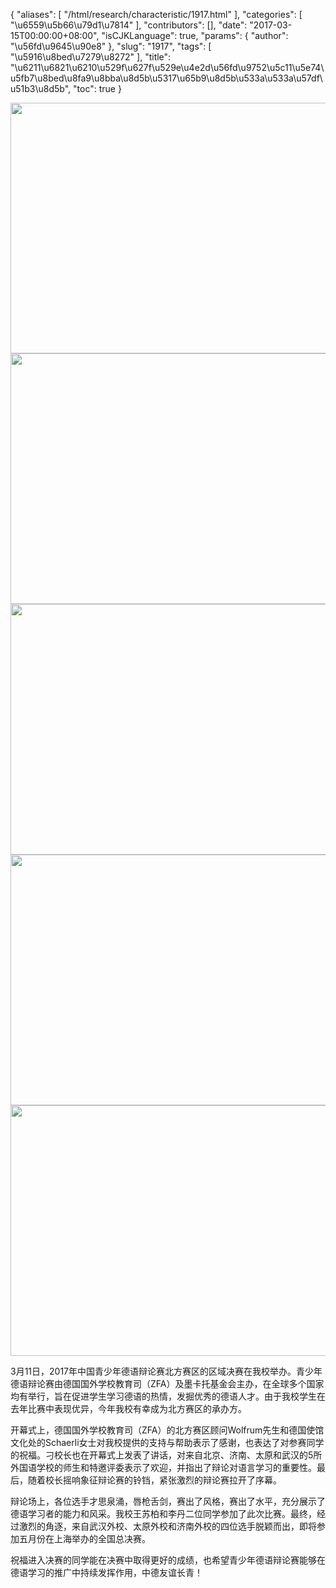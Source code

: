 {
    "aliases": [
        "/html/research/characteristic/1917.html"
    ],
    "categories": [
        "\u6559\u5b66\u79d1\u7814"
    ],
    "contributors": [],
    "date": "2017-03-15T00:00:00+08:00",
    "isCJKLanguage": true,
    "params": {
        "author": "\u56fd\u9645\u90e8"
    },
    "slug": "1917",
    "tags": [
        "\u5916\u8bed\u7279\u8272"
    ],
    "title": "\u6211\u6821\u6210\u529f\u627f\u529e\u4e2d\u56fd\u9752\u5c11\u5e74\u5fb7\u8bed\u8fa9\u8bba\u8d5b\u5317\u65b9\u8d5b\u533a\u533a\u57df\u51b3\u8d5b",
    "toc": true
}


<img
    src="https://cdn.tfls.online/mirror/full/d368c8377393fec6f2a96f1d1355fdd2e0613ef8.jpg"
    style="display:block;margin-left:auto;margin-right:auto;"
    decoding="async"
    fetchpriority="auto"
    loading="lazy"
    height="401"
    width="600"
/>
<img
    src="https://cdn.tfls.online/mirror/full/6089c7e2954ea885be970dcf51fa7ff8ab0507ae.jpg"
    style="display:block;margin-left:auto;margin-right:auto;"
    decoding="async"
    fetchpriority="auto"
    loading="lazy"
    height="401"
    width="600"
/>
<img
    src="https://cdn.tfls.online/mirror/full/28cb47744fdbd328999dafe0c410087e0fd8052a.jpg"
    style="display:block;margin-left:auto;margin-right:auto;"
    decoding="async"
    fetchpriority="auto"
    loading="lazy"
    height="401"
    width="600"
/>
<img
    src="https://cdn.tfls.online/mirror/full/d79e8a0078bee3715bd70bc95c8d713e3f3c8dd8.jpg"
    style="display:block;margin-left:auto;margin-right:auto;"
    decoding="async"
    fetchpriority="auto"
    loading="lazy"
    height="401"
    width="600"
/>
<img
    src="https://cdn.tfls.online/mirror/full/b343defc3f58d2efb490dfc606a1c826411d9ffd.jpg"
    style="display:block;margin-left:auto;margin-right:auto;"
    decoding="async"
    fetchpriority="auto"
    loading="lazy"
    height="401"
    width="600"
/>




3月11日，2017年中国青少年德语辩论赛北方赛区的区域决赛在我校举办。青少年德语辩论赛由德国国外学校教育司（ZFA）及墨卡托基金会主办，在全球多个国家均有举行，旨在促进学生学习德语的热情，发掘优秀的德语人才。由于我校学生在去年比赛中表现优异，今年我校有幸成为北方赛区的承办方。









开幕式上，德国国外学校教育司（ZFA）的北方赛区顾问Wolfrum先生和德国使馆文化处的Schaerli女士对我校提供的支持与帮助表示了感谢，也表达了对参赛同学的祝福。刁校长也在开幕式上发表了讲话，对来自北京、济南、太原和武汉的5所外国语学校的师生和特邀评委表示了欢迎，并指出了辩论对语言学习的重要性。最后，随着校长摇响象征辩论赛的铃铛，紧张激烈的辩论赛拉开了序幕。




辩论场上，各位选手才思泉涌，唇枪舌剑，赛出了风格，赛出了水平，充分展示了德语学习者的能力和风采。我校王苏柏和李丹二位同学参加了此次比赛。最终，经过激烈的角逐，来自武汉外校、太原外校和济南外校的四位选手脱颖而出，即将参加五月份在上海举办的全国总决赛。




祝福进入决赛的同学能在决赛中取得更好的成绩，也希望青少年德语辩论赛能够在德语学习的推广中持续发挥作用，中德友谊长青！




  



